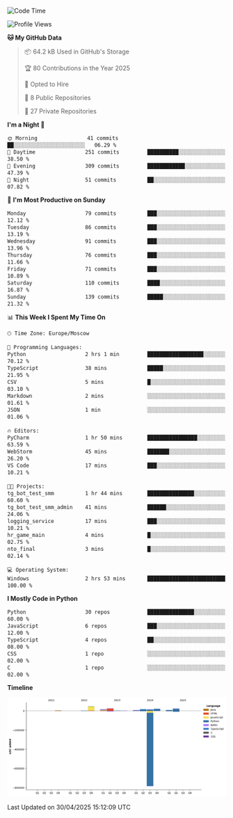 <!--START_SECTION:waka-->
![Code Time](http://img.shields.io/badge/Code%20Time-664%20hrs%201%20min-blue)

![Profile Views](http://img.shields.io/badge/Profile%20Views-0-blue)

**🐱 My GitHub Data** 

> 📦 64.2 kB Used in GitHub's Storage 
 > 
> 🏆 80 Contributions in the Year 2025
 > 
> 💼 Opted to Hire
 > 
> 📜 8 Public Repositories 
 > 
> 🔑 27 Private Repositories 
 > 
**I'm a Night 🦉** 

```text
🌞 Morning                41 commits          ██░░░░░░░░░░░░░░░░░░░░░░░   06.29 % 
🌆 Daytime                251 commits         ██████████░░░░░░░░░░░░░░░   38.50 % 
🌃 Evening                309 commits         ████████████░░░░░░░░░░░░░   47.39 % 
🌙 Night                  51 commits          ██░░░░░░░░░░░░░░░░░░░░░░░   07.82 % 
```
📅 **I'm Most Productive on Sunday** 

```text
Monday                   79 commits          ███░░░░░░░░░░░░░░░░░░░░░░   12.12 % 
Tuesday                  86 commits          ███░░░░░░░░░░░░░░░░░░░░░░   13.19 % 
Wednesday                91 commits          ███░░░░░░░░░░░░░░░░░░░░░░   13.96 % 
Thursday                 76 commits          ███░░░░░░░░░░░░░░░░░░░░░░   11.66 % 
Friday                   71 commits          ███░░░░░░░░░░░░░░░░░░░░░░   10.89 % 
Saturday                 110 commits         ████░░░░░░░░░░░░░░░░░░░░░   16.87 % 
Sunday                   139 commits         █████░░░░░░░░░░░░░░░░░░░░   21.32 % 
```


📊 **This Week I Spent My Time On** 

```text
🕑︎ Time Zone: Europe/Moscow

💬 Programming Languages: 
Python                   2 hrs 1 min         ██████████████████░░░░░░░   70.12 % 
TypeScript               38 mins             █████░░░░░░░░░░░░░░░░░░░░   21.95 % 
CSV                      5 mins              █░░░░░░░░░░░░░░░░░░░░░░░░   03.10 % 
Markdown                 2 mins              ░░░░░░░░░░░░░░░░░░░░░░░░░   01.61 % 
JSON                     1 min               ░░░░░░░░░░░░░░░░░░░░░░░░░   01.06 % 

🔥 Editors: 
PyCharm                  1 hr 50 mins        ████████████████░░░░░░░░░   63.59 % 
WebStorm                 45 mins             ███████░░░░░░░░░░░░░░░░░░   26.20 % 
VS Code                  17 mins             ███░░░░░░░░░░░░░░░░░░░░░░   10.21 % 

🐱‍💻 Projects: 
tg_bot_test_smm          1 hr 44 mins        ███████████████░░░░░░░░░░   60.60 % 
tg_bot_test_smm_admin    41 mins             ██████░░░░░░░░░░░░░░░░░░░   24.06 % 
logging_service          17 mins             ███░░░░░░░░░░░░░░░░░░░░░░   10.21 % 
hr_game_main             4 mins              █░░░░░░░░░░░░░░░░░░░░░░░░   02.75 % 
nto_final                3 mins              █░░░░░░░░░░░░░░░░░░░░░░░░   02.14 % 

💻 Operating System: 
Windows                  2 hrs 53 mins       █████████████████████████   100.00 % 
```

**I Mostly Code in Python** 

```text
Python                   30 repos            ███████████████░░░░░░░░░░   60.00 % 
JavaScript               6 repos             ███░░░░░░░░░░░░░░░░░░░░░░   12.00 % 
TypeScript               4 repos             ██░░░░░░░░░░░░░░░░░░░░░░░   08.00 % 
CSS                      1 repo              ░░░░░░░░░░░░░░░░░░░░░░░░░   02.00 % 
C                        1 repo              ░░░░░░░░░░░░░░░░░░░░░░░░░   02.00 % 
```



**Timeline**

![Lines of Code chart](https://raw.githubusercontent.com/adlemx/adlemx/main/assets/bar_graph.png)


 Last Updated on 30/04/2025 15:12:09 UTC
<!--END_SECTION:waka-->
